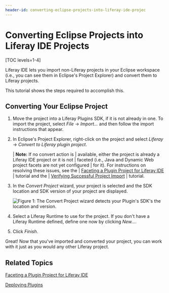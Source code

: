 ```yaml
---
header-id: converting-eclipse-projects-into-liferay-ide-projec
---
```


# Converting Eclipse Projects into Liferay IDE Projects

[TOC levels=1-4]

Liferay IDE lets you import non-Liferay projects in your Eclipse workspace
(i.e., you can see them in Eclipse's Project Explorer) and convert them to
Liferay projects.

This tutorial shows the steps required to accomplish this. 

## Converting Your Eclipse Project

1.  Move the project into a Liferay Plugins SDK, if it is not already in one. 
    To import the project, select *File* &rarr; *Import...* and then follow the 
    import instructions that appear.

2.  In Eclipse's Project Explorer, right-click on the project and select
    *Liferay* &rarr; *Convert to Liferay plugin project*. 

    | **Note:** If no convert action is
    | available, either the project is already a Liferay IDE project or it is not
    | faceted (i.e., Java and Dynamic Web project facets are not yet configured
    | for it). For instructions on resolving these issues, see the
    | [Faceting a Plugin Project for Liferay IDE](/docs/6-2/tutorials/-/knowledge_base/t/faceting-a-plugin-project-for-liferay-ide)
    | tutorial and the
    | [Verifying Successful Project Import](/docs/6-2/tutorials/-/knowledge_base/t/verifying-successful-project-import)
    | tutorial.

3.  In the *Convert Project* wizard, your project is selected and the SDK
    location and SDK version of your project are displayed.

    ![Figure 1: The *Convert Project* wizard detects your Plugin's SDK's the location and version.](../../images/ide-convert-plugin-project.png)

4.  Select a Liferay Runtime to use for the project. If you don't have a
    Liferay Runtime defined, define one now by clicking *New...*. 

5.  Click *Finish*. 

Great! Now that you've imported and converted your project, you can work with it 
just as you would any other Liferay project.

## Related Topics

[Faceting a Plugin Project for Liferay IDE](/docs/6-2/tutorials/-/knowledge_base/t/faceting-a-plugin-project-for-liferay-ide)

[Deploying Plugins](/docs/6-2/tutorials/-/knowledge_base/t/deploying-plugins)


